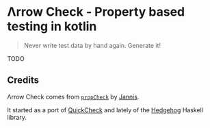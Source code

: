 # Λrrow Check - Property based testing in kotlin

> Never write test data by hand again. Generate it!

TODO

## Credits

Λrrow Check comes from [`propCheck`](https://github.com/1Jajen1/propCheck) by [Jannis](https://github.com/1Jajen1). 

It started as a port of [QuickCheck](https://github.com/nick8325/quickcheck) and lately of the [Hedgehog](https://github.com/hedgehogqa/haskell-hedgehog) Haskell library.
